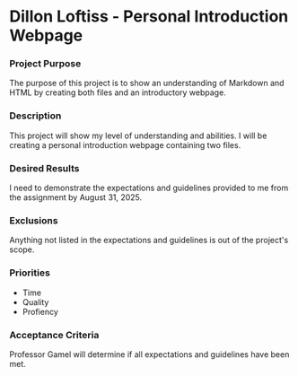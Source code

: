 # Dillon Loftiss - Personal Introduction Webpage
### Project Purpose
The purpose of this project is to show an understanding of Markdown and HTML by creating both files and an introductory webpage.
### Description
This project will show my level of understanding and abilities. I will be creating a personal introduction webpage containing two files.
### Desired Results
I need to demonstrate the expectations and guidelines provided to me from the assignment by August 31, 2025. 
### Exclusions
Anything not listed in the expectations and guidelines is out of the project's scope.
### Priorities
* Time
* Quality
* Profiency
### Acceptance Criteria
Professor Gamel will determine if all expectations and guidelines have been met.

